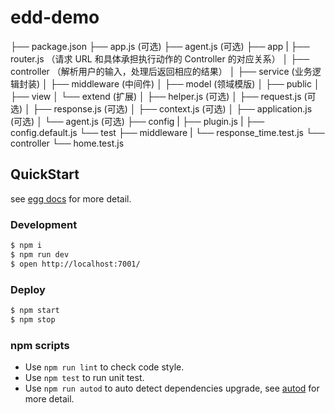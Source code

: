 # edd-demo
├── package.json
├── app.js (可选)
├── agent.js (可选)
├── app
|   ├── router.js  （请求 URL 和具体承担执行动作的 Controller 的对应关系）
│   ├── controller （解析用户的输入，处理后返回相应的结果）
│   ├── service (业务逻辑封装)
│   ├── middleware (中间件)
│   ├── model (领域模版)
│   ├── public
│   ├── view
│   └── extend (扩展)
│       ├── helper.js (可选)
│       ├── request.js (可选)
│       ├── response.js (可选)
│       ├── context.js (可选)
│       ├── application.js (可选)
│       └── agent.js (可选)
├── config
|   ├── plugin.js
|   ├── config.default.js
└── test
    ├── middleware
    |   └── response_time.test.js
    └── controller
        └── home.test.js


## QuickStart

<!-- add docs here for user -->

see [egg docs][egg] for more detail.

### Development

```bash
$ npm i
$ npm run dev
$ open http://localhost:7001/
```

### Deploy

```bash
$ npm start
$ npm stop
```

### npm scripts

- Use `npm run lint` to check code style.
- Use `npm test` to run unit test.
- Use `npm run autod` to auto detect dependencies upgrade, see [autod](https://www.npmjs.com/package/autod) for more detail.


[egg]: https://eggjs.org